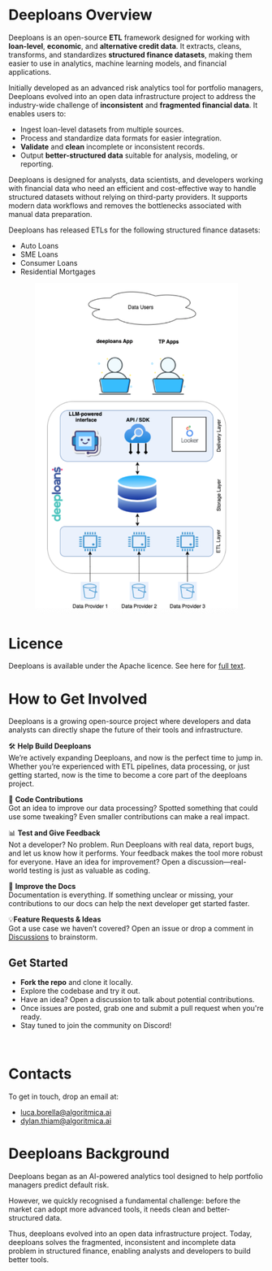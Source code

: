 # Deeploans Overview

Deeploans is an open-source **ETL** framework designed for working with **loan-level**, **economic**, and **alternative credit data**. It extracts, cleans, transforms, and standardizes **structured finance datasets**, making them easier to use in analytics, machine learning models, and financial applications.

Initially developed as an advanced risk analytics tool for portfolio managers, Deeploans evolved into an open data infrastructure project to address the industry-wide challenge of **inconsistent** and **fragmented financial data**. It enables users to:

- Ingest loan-level datasets from multiple sources.
- Process and standardize data formats for easier integration.
- **Validate** and **clean** incomplete or inconsistent records.
- Output **better-structured data** suitable for analysis, modeling, or reporting.

Deeploans is designed for analysts, data scientists, and developers working with financial data who need an efficient and cost-effective way to handle structured datasets without relying on third-party providers. It supports modern data workflows and removes the bottlenecks associated with manual data preparation.

Deeploans has released ETLs for the following structured finance datasets:

- Auto Loans
- SME Loans
- Consumer Loans
- Residential Mortgages

<p align="center">
<img src="deeploans_overview.png" alt="Deeploans Overview" title="deeploans overview" width="400">
</p>


# Licence

Deeploans is available under the Apache licence. See here for [full text]([url](https://www.apache.org/licenses/LICENSE-2.0)). 
<br>

# How to Get Involved

Deeploans is a growing open-source project where developers and data analysts can directly shape the future of their tools and infrastructure. 

🛠 **Help Build Deeploans**
<br>
We’re actively expanding Deeploans, and now is the perfect time to jump in. Whether you’re experienced with ETL pipelines, data processing, or just getting started, now is the time to become a core part of the deeploans project.

🔨 **Code Contributions**
<br>
Got an idea to improve our data processing? Spotted something that could use some tweaking? Even smaller contributions can make a real impact.

📊 **Test and Give Feedback**
<br>
Not a developer? No problem. Run Deeploans with real data, report bugs, and let us know how it performs. Your feedback makes the tool more robust for everyone.
Have an idea for improvement? Open a discussion—real-world testing is just as valuable as coding.

📖 **Improve the Docs**
<br>
Documentation is everything. If something unclear or missing, your contributions to our docs can help the next developer get started faster.

💡**Feature Requests & Ideas**
<br>
Got a use case we haven’t covered? Open an issue or drop a comment in [Discussions]([url](https://github.com/orgs/Algoritmica-ai/discussions)) to brainstorm.
<br>

## Get Started

- **Fork the repo** and clone it locally.
- Explore the codebase and try it out.
- Have an idea? Open a discussion to talk about potential contributions.
- Once issues are posted, grab one and submit a pull request when you're ready.
- Stay tuned to join the community on Discord!
<br>


# Contacts

To get in touch, drop an email at:
- [luca.borella@algoritmica.ai](mailto:luca.borella@algoritmica.ai)
- [dylan.thiam@algoritmica.ai](mailto:dylan.p.thiam@algoritmica.ai)

# Deeploans Background

Deeploans began as an AI-powered analytics tool designed to help portfolio managers predict default risk. 

However, we quickly recognised a fundamental challenge: before the market can adopt more advanced tools, it needs clean and better-structured data.

Thus, deeploans evolved into an open data infrastructure project. Today, deeploans solves the fragmented, inconsistent and incomplete data problem in structured finance, enabling analysts and developers to build better tools. 
